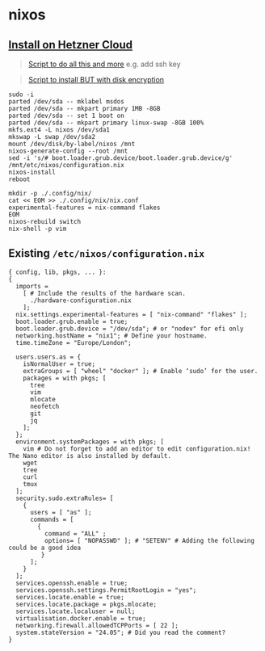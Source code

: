 # nixos

## [Install on Hetzner Cloud](https://nixos.wiki/wiki/Install_NixOS_on_Hetzner_Cloud#:~:text=From%20NixOS%20minimal%20ISO%201%20Create%20a%20new,x86%20instances%205%20Unmount%20the%20ISO%20and%20reboot)

> [Script to do all this and more](https://gist.github.com/thilobillerbeck/b15edf42886be7e5004265e8771608ce) e.g. add ssh key

> [Script to install BUT with disk encryption](https://gist.github.com/alicebob/ef9b162adc0760683209508daeaa7278)

```
sudo -i
parted /dev/sda -- mklabel msdos
parted /dev/sda -- mkpart primary 1MB -8GB
parted /dev/sda -- set 1 boot on
parted /dev/sda -- mkpart primary linux-swap -8GB 100%
mkfs.ext4 -L nixos /dev/sda1
mkswap -L swap /dev/sda2
mount /dev/disk/by-label/nixos /mnt
nixos-generate-config --root /mnt
sed -i 's/# boot.loader.grub.device/boot.loader.grub.device/g' /mnt/etc/nixos/configuration.nix
nixos-install
reboot
```

```
mkdir -p ./.config/nix/
cat << EOM >> ./.config/nix/nix.conf
experimental-features = nix-command flakes
EOM
nixos-rebuild switch
nix-shell -p vim
```

## Existing `/etc/nixos/configuration.nix`

```
{ config, lib, pkgs, ... }:
{
  imports =
    [ # Include the results of the hardware scan.
      ./hardware-configuration.nix
    ];
  nix.settings.experimental-features = [ "nix-command" "flakes" ];
  boot.loader.grub.enable = true;
  boot.loader.grub.device = "/dev/sda"; # or "nodev" for efi only
  networking.hostName = "nix1"; # Define your hostname.
  time.timeZone = "Europe/London";

  users.users.as = {
    isNormalUser = true;
    extraGroups = [ "wheel" "docker" ]; # Enable ‘sudo’ for the user.
    packages = with pkgs; [
      tree
      vim
      mlocate
      neofetch
      git
      jq
    ];
  };
  environment.systemPackages = with pkgs; [
    vim # Do not forget to add an editor to edit configuration.nix! The Nano editor is also installed by default.
    wget
    tree
    curl
    tmux
  ];
  security.sudo.extraRules= [
    {
      users = [ "as" ];
      commands = [
        {
          command = "ALL" ;
          options= [ "NOPASSWD" ]; # "SETENV" # Adding the following could be a good idea
         }
      ];
    }
  ];
  services.openssh.enable = true;
  services.openssh.settings.PermitRootLogin = "yes";
  services.locate.enable = true;
  services.locate.package = pkgs.mlocate;
  services.locate.localuser = null;
  virtualisation.docker.enable = true;
  networking.firewall.allowedTCPPorts = [ 22 ];
  system.stateVersion = "24.05"; # Did you read the comment?
}
```
